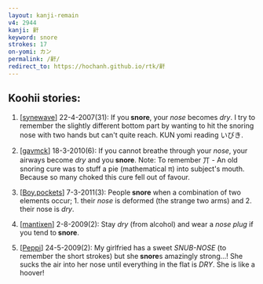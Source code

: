 ```yaml
---
layout: kanji-remain
v4: 2944
kanji: 鼾
keyword: snore
strokes: 17
on-yomi: カン
permalink: /鼾/
redirect_to: https://hochanh.github.io/rtk/鼾
---
```


## Koohii stories: 

1) [<a href="http://kanji.koohii.com/profile/synewave">synewave</a>] 22-4-2007(31): If you<strong> snore</strong>, your <em>nose</em> becomes <em>dry</em>. I try to remember the slightly different bottom part by wanting to hit the snoring nose with two hands but can&#039;t quite reach. KUN yomi reading いびき.

2) [<a href="http://kanji.koohii.com/profile/gavmck">gavmck</a>] 18-3-2010(6): If you cannot breathe through your <em>nose</em>, your airways become <em>dry</em> and you<strong> snore</strong>. Note: To remember 丌 - An old snoring cure was to stuff a pie (mathematical π) into subject&#039;s mouth. Because so many choked this cure fell out of favour.

3) [<a href="http://kanji.koohii.com/profile/Boy.pockets">Boy.pockets</a>] 7-3-2011(3): People<strong> snore</strong> when a combination of two elements occur; 1. their<em> nose</em> is deformed (the strange two arms) and 2. their nose is <em>dry</em>.

4) [<a href="http://kanji.koohii.com/profile/mantixen">mantixen</a>] 2-8-2009(2): Stay <em>dry</em> (from alcohol) and wear a <em>nose plug</em> if you tend to<strong> snore</strong>.

5) [<a href="http://kanji.koohii.com/profile/Peppi">Peppi</a>] 24-5-2009(2): My girlfried has a sweet <em>SNUB-NOSE</em> (to remember the short strokes) but she<strong> snore</strong>s amazingly strong...! She sucks the air into her nose until everything in the flat is <em>DRY</em>. She is like a hoover!

